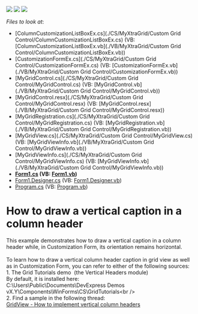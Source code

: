 <!-- default badges list -->
![](https://img.shields.io/endpoint?url=https://codecentral.devexpress.com/api/v1/VersionRange/128628069/13.2.5%2B)
[![](https://img.shields.io/badge/Open_in_DevExpress_Support_Center-FF7200?style=flat-square&logo=DevExpress&logoColor=white)](https://supportcenter.devexpress.com/ticket/details/T142821)
[![](https://img.shields.io/badge/📖_How_to_use_DevExpress_Examples-e9f6fc?style=flat-square)](https://docs.devexpress.com/GeneralInformation/403183)
<!-- default badges end -->
<!-- default file list -->
*Files to look at*:

* [ColumnCustomizationListBoxEx.cs](./CS/MyXtraGrid/Custom Grid Control/ColumnCustomizationListBoxEx.cs) (VB: [ColumnCustomizationListBoxEx.vb](./VB/MyXtraGrid/Custom Grid Control/ColumnCustomizationListBoxEx.vb))
* [CustomizationFormEx.cs](./CS/MyXtraGrid/Custom Grid Control/CustomizationFormEx.cs) (VB: [CustomizationFormEx.vb](./VB/MyXtraGrid/Custom Grid Control/CustomizationFormEx.vb))
* [MyGridControl.cs](./CS/MyXtraGrid/Custom Grid Control/MyGridControl.cs) (VB: [MyGridControl.vb](./VB/MyXtraGrid/Custom Grid Control/MyGridControl.vb))
* [MyGridControl.resx](./CS/MyXtraGrid/Custom Grid Control/MyGridControl.resx) (VB: [MyGridControl.resx](./VB/MyXtraGrid/Custom Grid Control/MyGridControl.resx))
* [MyGridRegistration.cs](./CS/MyXtraGrid/Custom Grid Control/MyGridRegistration.cs) (VB: [MyGridRegistration.vb](./VB/MyXtraGrid/Custom Grid Control/MyGridRegistration.vb))
* [MyGridView.cs](./CS/MyXtraGrid/Custom Grid Control/MyGridView.cs) (VB: [MyGridViewInfo.vb](./VB/MyXtraGrid/Custom Grid Control/MyGridViewInfo.vb))
* [MyGridViewInfo.cs](./CS/MyXtraGrid/Custom Grid Control/MyGridViewInfo.cs) (VB: [MyGridViewInfo.vb](./VB/MyXtraGrid/Custom Grid Control/MyGridViewInfo.vb))
* **[Form1.cs](./CS/MyXtraGrid/Form1.cs) (VB: [Form1.vb](./VB/MyXtraGrid/Form1.vb))**
* [Form1.Designer.cs](./CS/MyXtraGrid/Form1.Designer.cs) (VB: [Form1.Designer.vb](./VB/MyXtraGrid/Form1.Designer.vb))
* [Program.cs](./CS/MyXtraGrid/Program.cs) (VB: [Program.vb](./VB/MyXtraGrid/Program.vb))
<!-- default file list end -->
# How to draw a vertical caption in a column header


This example demonstrates how to draw a vertical caption in a column header while, in Customization Form, its orientation remains horizontal. <br /><br />To learn how to draw a vertical column header caption in grid view as well as in Customization Form, you can refer to either of the following sources:<br />1. The Grid Tutorials demo  (the Vertical Headers module)<br />By default, it is installed here:<br />C:\Users\Public\Documents\DevExpress Demos vX.Y\Components\WinForms\CS\GridTutorials\<br /><br />2. Find a sample in the following thread:<br /><a href="https://www.devexpress.com/Support/Center/p/Q451771">GridView - How to implement vertical column headers</a>

<br/>


